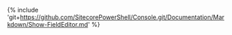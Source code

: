 {% include 'git+https://github.com/SitecorePowerShell/Console.git/Documentation/Markdown/Show-FieldEditor.md' %}
